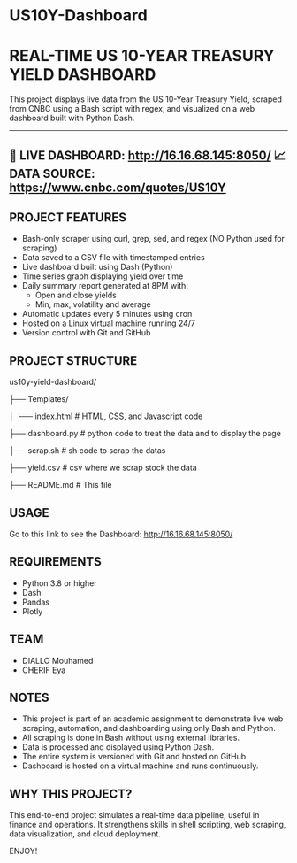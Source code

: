 # US10Y-Dashboard
REAL-TIME US 10-YEAR TREASURY YIELD DASHBOARD
=============================================

This project displays live data from the US 10-Year Treasury Yield,
scraped from CNBC using a Bash script with regex, and visualized on a web dashboard
built with Python Dash.

--------------------------------------------------------------------------------
🔗 LIVE DASHBOARD: http://16.16.68.145:8050/
📈 DATA SOURCE: https://www.cnbc.com/quotes/US10Y
--------------------------------------------------------------------------------

PROJECT FEATURES
----------------
- Bash-only scraper using curl, grep, sed, and regex (NO Python used for scraping)
- Data saved to a CSV file with timestamped entries
- Live dashboard built using Dash (Python)
- Time series graph displaying yield over time
- Daily summary report generated at 8PM with:
  - Open and close yields
  - Min, max, volatility and average
- Automatic updates every 5 minutes using cron
- Hosted on a Linux virtual machine running 24/7
- Version control with Git and GitHub

PROJECT STRUCTURE
-----------------
us10y-yield-dashboard/

├── Templates/

│   └── index.html            # HTML, CSS, and Javascript code

├── dashboard.py               # python code to treat the data and to display the page

├── scrap.sh     # sh code to scrap the datas

├── yield.csv           # csv where we scrap stock the data

├── README.md                       # This file

USAGE
-----------------------
Go to this link to see the Dashboard: http://16.16.68.145:8050/

REQUIREMENTS
------------
- Python 3.8 or higher
- Dash
- Pandas
- Plotly

TEAM
----
- DIALLO Mouhamed
- CHERIF Eya

NOTES
-----
- This project is part of an academic assignment to demonstrate live web scraping,
  automation, and dashboarding using only Bash and Python.
- All scraping is done in Bash without using external libraries.
- Data is processed and displayed using Python Dash.
- The entire system is versioned with Git and hosted on GitHub.
- Dashboard is hosted on a virtual machine and runs continuously.

WHY THIS PROJECT?
-----------------
This end-to-end project simulates a real-time data pipeline, useful in finance and operations.
It strengthens skills in shell scripting, web scraping, data visualization, and cloud deployment.

ENJOY!

